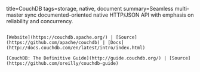 title=CouchDB
tags=storage, native, document
summary=Seamless multi-master sync documented-oriented native HTTP/JSON API with emphasis on  reliability and concurrency.
~~~~~~

[Website](https://couchdb.apache.org/) | [Source](https://github.com/apache/couchdb) | [Docs](http://docs.couchdb.com/en/latest/intro/index.html)

[CouchDB: The Definitive Guide](http://guide.couchdb.org/) | [Source](https://github.com/oreilly/couchdb-guide)
